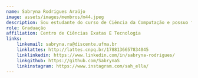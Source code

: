 ```yaml
---
name: Sabryna Rodrigues Araújo
image: assets/images/membros/m44.jpeg
description: Sou estudante do curso de Ciência da Computação e possuo formação técnica em Informática. Participei do PETComp, onde desenvolvi habilidades essenciais para a profissão. Dedicada, proativa e sempre em busca de novos desafios. Possuo experiência com desenvolvimento de software e estou aplicando meus conhecimentos em projetos de análise e criação.
role: Graduação
affiliation: Centro de Ciências Exatas E Tecnologia
links:
	linkemail: sabryna.ra@discente.ufma.br
	linklattes: http://lattes.cnpq.br/1788136657834045
	linklinkedin: https://www.linkedin.com/in/sabryna-rodrigues/
	linkgithub: https://github.com/SabrynaS
	linkinstagram: https://www.instagram.com/sah_ella/
---
```


